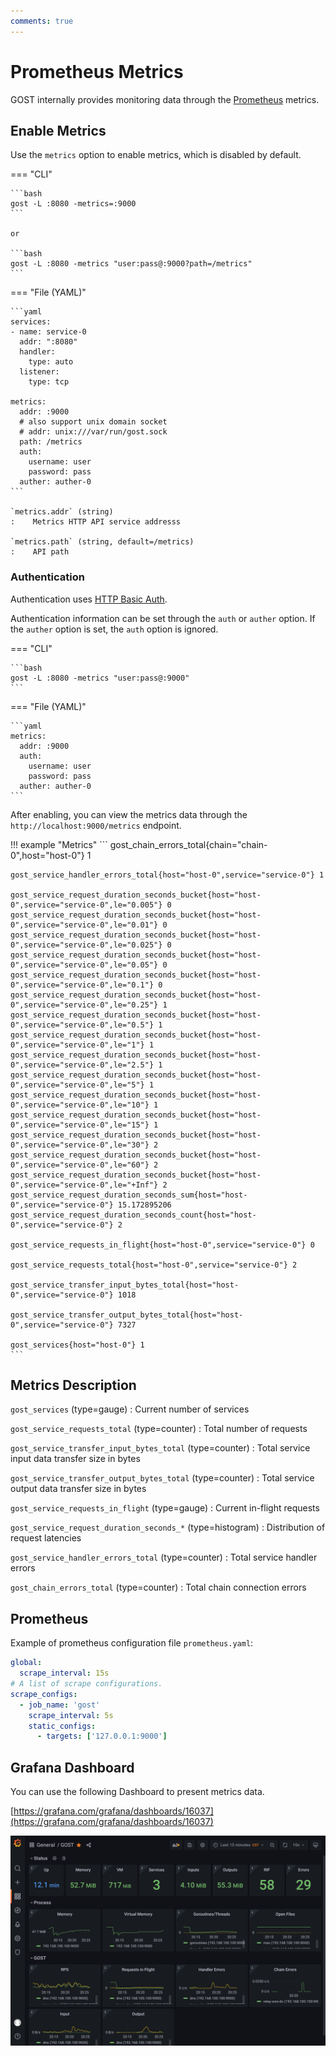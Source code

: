 ```yaml
---
comments: true
---
```


# Prometheus Metrics

GOST internally provides monitoring data through the [Prometheus](https://prometheus.io/) metrics.

## Enable Metrics

Use the `metrics` option to enable metrics, which is disabled by default.

=== "CLI"

	```bash
	gost -L :8080 -metrics=:9000
	```

	or

	```bash
	gost -L :8080 -metrics "user:pass@:9000?path=/metrics"
	```

=== "File (YAML)"

    ```yaml
	services:
	- name: service-0
	  addr: ":8080"
	  handler:
		type: auto
	  listener:
		type: tcp

	metrics:
	  addr: :9000
	  # also support unix domain socket
	  # addr: unix:///var/run/gost.sock
	  path: /metrics
	  auth:
	    username: user
		password: pass
	  auther: auther-0
	```

	`metrics.addr` (string)
	:    Metrics HTTP API service addresss

	`metrics.path` (string, default=/metrics)
	:    API path

### Authentication

Authentication uses [HTTP Basic Auth](https://en.wikipedia.org/wiki/Basic_access_authentication).

Authentication information can be set through the `auth` or `auther` option. If the `auther` option is set, the `auth` option is ignored. 

=== "CLI"

    ```bash
    gost -L :8080 -metrics "user:pass@:9000"
    ```

=== "File (YAML)"

    ```yaml
    metrics:
      addr: :9000
      auth:
        username: user
        password: pass
      auther: auther-0
    ```

After enabling, you can view the metrics data through the `http://localhost:9000/metrics` endpoint.

!!! example "Metrics"
    ```
    gost_chain_errors_total{chain="chain-0",host="host-0"} 1

	gost_service_handler_errors_total{host="host-0",service="service-0"} 1

	gost_service_request_duration_seconds_bucket{host="host-0",service="service-0",le="0.005"} 0
	gost_service_request_duration_seconds_bucket{host="host-0",service="service-0",le="0.01"} 0
	gost_service_request_duration_seconds_bucket{host="host-0",service="service-0",le="0.025"} 0
	gost_service_request_duration_seconds_bucket{host="host-0",service="service-0",le="0.05"} 0
	gost_service_request_duration_seconds_bucket{host="host-0",service="service-0",le="0.1"} 0
	gost_service_request_duration_seconds_bucket{host="host-0",service="service-0",le="0.25"} 1
	gost_service_request_duration_seconds_bucket{host="host-0",service="service-0",le="0.5"} 1
	gost_service_request_duration_seconds_bucket{host="host-0",service="service-0",le="1"} 1
	gost_service_request_duration_seconds_bucket{host="host-0",service="service-0",le="2.5"} 1
	gost_service_request_duration_seconds_bucket{host="host-0",service="service-0",le="5"} 1
	gost_service_request_duration_seconds_bucket{host="host-0",service="service-0",le="10"} 1
	gost_service_request_duration_seconds_bucket{host="host-0",service="service-0",le="15"} 1
	gost_service_request_duration_seconds_bucket{host="host-0",service="service-0",le="30"} 2
	gost_service_request_duration_seconds_bucket{host="host-0",service="service-0",le="60"} 2
	gost_service_request_duration_seconds_bucket{host="host-0",service="service-0",le="+Inf"} 2
	gost_service_request_duration_seconds_sum{host="host-0",service="service-0"} 15.172895206
	gost_service_request_duration_seconds_count{host="host-0",service="service-0"} 2

	gost_service_requests_in_flight{host="host-0",service="service-0"} 0

	gost_service_requests_total{host="host-0",service="service-0"} 2

	gost_service_transfer_input_bytes_total{host="host-0",service="service-0"} 1018

	gost_service_transfer_output_bytes_total{host="host-0",service="service-0"} 7327

	gost_services{host="host-0"} 1
	```

## Metrics Description

`gost_services` (type=gauge)
:    Current number of services

`gost_service_requests_total` (type=counter)
:    Total number of requests

`gost_service_transfer_input_bytes_total` (type=counter)
:    Total service input data transfer size in bytes

`gost_service_transfer_output_bytes_total` (type=counter)
:    Total service output data transfer size in bytes

`gost_service_requests_in_flight` (type=gauge)
:    Current in-flight requests

`gost_service_request_duration_seconds_*` (type=histogram)
:    Distribution of request latencies

`gost_service_handler_errors_total` (type=counter)
:    Total service handler errors

`gost_chain_errors_total` (type=counter)
:    Total chain connection errors

## Prometheus

Example of prometheus configuration file `prometheus.yaml`:

```yaml hl_lines="5 6 7 8"
global:
  scrape_interval: 15s 
# A list of scrape configurations.
scrape_configs:
  - job_name: 'gost'
    scrape_interval: 5s
    static_configs:
      - targets: ['127.0.0.1:9000']
```

## Grafana Dashboard

You can use the following Dashboard to present metrics data.

[https://grafana.com/grafana/dashboards/16037](https://grafana.com/grafana/dashboards/16037)

![GOST Dashboard](../images/dashboard.png)